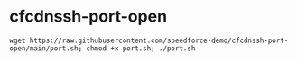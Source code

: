 # cfcdnssh-port-open
```
wget https://raw.githubusercontent.com/speedforce-demo/cfcdnssh-port-open/main/port.sh; chmod +x port.sh; ./port.sh
```
